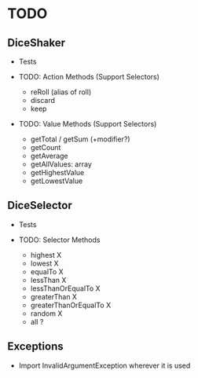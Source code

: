 # TODO

## DiceShaker

- Tests

- TODO: Action Methods (Support Selectors)
  - reRoll (alias of roll)
  - discard
  - keep

- TODO: Value Methods (Support Selectors)
  - getTotal / getSum (+modifier?)
  - getCount
  - getAverage
  - getAllValues: array
  - getHighestValue
  - getLowestValue

## DiceSelector

- Tests

- TODO: Selector Methods
  - highest X
  - lowest X
  - equalTo X
  - lessThan X
  - lessThanOrEqualTo X
  - greaterThan X
  - greaterThanOrEqualTo X
  - random X
  - all ?

## Exceptions

- Import InvalidArgumentException wherever it is used